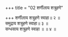 +++
title = "02 शर्णीलाय शत्रुहणे"

+++
शर्णीलाय शत्रुहणे स्वाहा॥ २ ॥  
समुद्राय शत्रुहणे स्वाहा॥ ३ ॥  
सन्धसाय शत्रुहणे स्वाहा ॥ ॥ ४ ॥